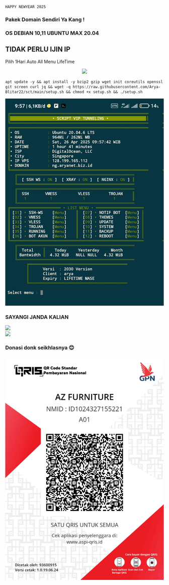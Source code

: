 ````
HAPPY NEWYEAR 2025
````
### Pakek Domain Sendiri Ya Kang !
### OS DEBIAN 10,11 UBUNTU MAX 20.04

## TIDAK PERLU IJIN IP

Pilih 1Hari Auto All Menu LifeTime

<p align="center">
<img src="https://readme-typing-svg.herokuapp.com?color=%2336BCF7&center=true&vCenter=true&lines=S+C+R+I+P+T++A+R+Y+A++B+L+I+T+A+R" />
</p>

````
apt update -y && apt install -y bzip2 gzip wget init coreutils openssl git screen curl jq && wget -q https://raw.githubusercontent.com/Arya-Blitar22/sct/main/setup.sh && chmod +x setup.sh && ./setup.sh
````

![logo](https://raw.githubusercontent.com/Arya-Blitar22/sct/main/scp.png)


### SAYANGI JANDA KALIAN
<a href="https://t.me/AryaBlitar" target=”_blank”><img src="https://img.shields.io/static/v1?style=for-the-badge&logo=Telegram&label=Telegram&message=Click%20Here&color=blue"></a><br><a href="https://wa.me/6281931615811" target=”_blank”><img src="https://img.shields.io/static/v1?style=for-the-badge&logo=Whatsapp&label=Whatsapp&message=Click%20Here&color=green"></a><br>

### Donasi donk seikhlasnya 😊

![logo](https://raw.githubusercontent.com/Arya-Blitar22/st-pusat/main/scc.png)
